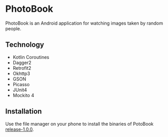 # PhotoBook

PhotoBook is an Android application for watching images taken by random people.

## Technology
* Kotlin Coroutines
* Dagger2
* Retrofit2
* Okhttp3
* GSON
* Picasso
* JUnit4
* Mockito 4


## Installation

Use the file manager on your phone to install the binaries of PotoBook [release-1.0.0](https://github.com/marcc992/PhotoBook/releases/tag/release-1.0.0).

